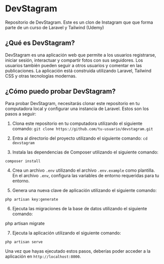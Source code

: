 # DevStagram

Repositorio de DevStagram. Este es un clon de Instagram que que forma parte de un curso de Laravel y Tailwind (Udemy)

## ¿Qué es DevStagram?

DevStagram es una aplicación web que permite a los usuarios registrarse, iniciar sesión, interactuar y compartir fotos con sus seguidores. Los usuarios también pueden seguir a otros usuarios y comentar en las publicaciones. La aplicación está construida utilizando Laravel, Tailwind CSS y otras tecnologías modernas.

## ¿Cómo puedo probar DevStagram?

Para probar DevStagram, necesitarás clonar este repositorio en tu computadora local y configurar una instancia de Laravel. Estos son los pasos a seguir:

1. Clona este repositorio en tu computadora utilizando el siguiente comando:
`git clone https://github.com/tu-usuario/devstagram.git`

2. Entra al directorio del proyecto utilizando el siguiente comando:
`cd devstagram`


3. Instala las dependencias de Composer utilizando el siguiente comando:

`composer install`


4. Crea un archivo `.env` utilizando el archivo `.env.example` como plantilla. En el archivo `.env`, configura las variables de entorno requeridas para tu entorno.

5. Genera una nueva clave de aplicación utilizando el siguiente comando:

`php artisan key:generate`


6. Ejecuta las migraciones de la base de datos utilizando el siguiente comando:


php artisan migrate


7. Ejecuta la aplicación utilizando el siguiente comando:


`php artisan serve`


Una vez que hayas ejecutado estos pasos, deberías poder acceder a la aplicación en `http://localhost:8000`.
